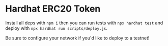 # Hardhat ERC20 Token

Install all deps with `npm i` then you can run tests with `npx hardhat test` and deploy with `npx hardhat run scripts/deploy.js`.

Be sure to configure your network if you'd like to deploy to a testnet!
